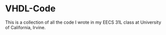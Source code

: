 # VHDL-Code
This is a collection of all the code I wrote in my EECS 31L class at University of California, Irvine. 
